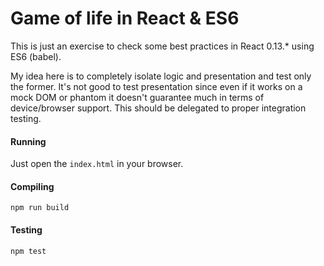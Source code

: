 # Game of life in React & ES6

This is just an exercise to check some best practices in React 0.13.* using ES6 (babel).

My idea here is to completely isolate logic and presentation and test only the former. It's not good to test presentation since even if it works on a mock DOM or phantom it doesn't guarantee much in terms of device/browser support. This should be delegated to proper integration testing. 

#### Running

Just open the `index.html` in your browser.

#### Compiling

```
npm run build
```

#### Testing

```
npm test
```
